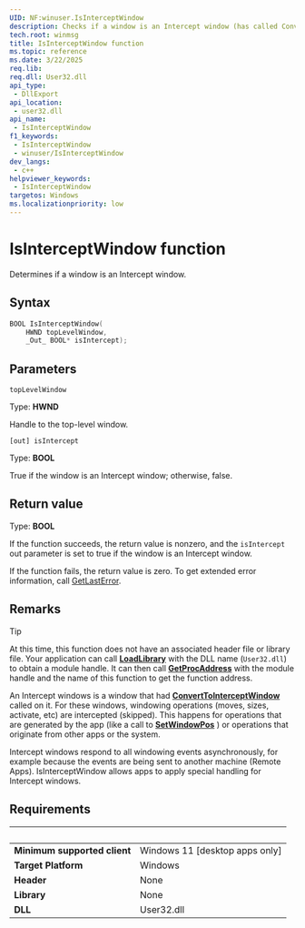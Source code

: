 ```yaml
---
UID: NF:winuser.IsInterceptWindow
description: Checks if a window is an Intercept window (has called ConvertToInterceptWindow).
tech.root: winmsg
title: IsInterceptWindow function
ms.topic: reference
ms.date: 3/22/2025
req.lib: 
req.dll: User32.dll
api_type:
 - DllExport
api_location:
 - user32.dll
api_name:
 - IsInterceptWindow
f1_keywords:
 - IsInterceptWindow
 - winuser/IsInterceptWindow
dev_langs:
 - c++
helpviewer_keywords:
 - IsInterceptWindow
targetos: Windows
ms.localizationpriority: low
---
```


# IsInterceptWindow function

Determines if a window is an Intercept window.

## Syntax

```cpp
BOOL IsInterceptWindow(
    HWND topLevelWindow,
    _Out_ BOOL* isIntercept);
```

## Parameters

`topLevelWindow`

Type: **HWND**

Handle to the top-level window.

`[out] isIntercept`

Type: **BOOL**

True if the window is an Intercept window; otherwise, false.

## Return value

Type: **BOOL**

If the function succeeds, the return value is nonzero, and the `isIntercept`
out parameter is set to true if the window is an Intercept window.

If the function fails, the return value is zero. To get extended error
information, call
[GetLastError](/windows/win32/api/errhandlingapi/nf-errhandlingapi-getlasterror).

## Remarks

> [!TIP]
> At this time, this function does not have an associated header file or library file. Your application can call [**LoadLibrary**](/windows/win32/api/libloaderapi/nf-libloaderapi-loadlibrarya) with the DLL name (`User32.dll`) to obtain a module handle. It can then call [**GetProcAddress**](/windows/win32/api/libloaderapi/nf-libloaderapi-getprocaddress) with the module handle and the name of this function to get the function address.

An Intercept windows is a window that had
[**ConvertToInterceptWindow**](nf-winuser-converttointerceptwindow.md)
called on it. For these windows, windowing operations (moves, sizes, activate,
etc) are intercepted (skipped). This happens for operations that are generated
by the app (like a call to
[**SetWindowPos**](/windows/win32/api/winuser/nf-winuser-setwindowpos)
) or operations that originate from other apps or the system.

Intercept windows respond to all windowing events asynchronously, for example
because the events are being sent to another machine (Remote Apps).
IsInterceptWindow allows apps to apply special handling for Intercept windows.

## Requirements

| &nbsp; | &nbsp; |
| ---- |:---- |
| **Minimum supported client** | Windows 11 [desktop apps only] |
| **Target Platform** | Windows |
| **Header** | None |
| **Library** | None |
| **DLL** | User32.dll |
